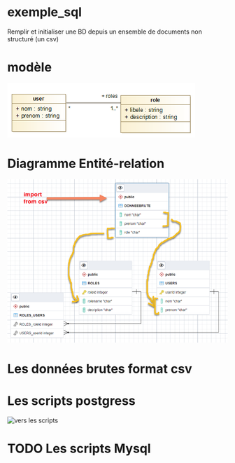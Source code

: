 # exemple_sql
Remplir et initialiser une BD depuis un ensemble de documents non structuré (un csv)

# modèle

![Diagramme de modèles](users_roles.png)

# Diagramme Entité-relation 
![ERD](ERD.png)

# Les données brutes format csv

# Les scripts postgress

![vers les scripts](postgres)

# TODO Les scripts Mysql 